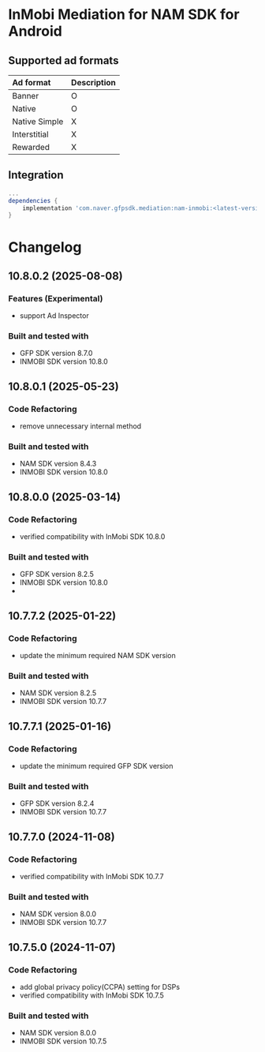 # InMobi Mediation for NAM SDK for Android

## Supported ad formats

| Ad format     | Description |
|:--------------|:------------|
| Banner        | O           |
| Native        | O           |
| Native Simple | X           |
| Interstitial  | X           |
| Rewarded      | X           |

## Integration

```gradle
...
dependencies {
    implementation 'com.naver.gfpsdk.mediation:nam-inmobi:<latest-version>'  
}
```

# Changelog
## 10.8.0.2 (2025-08-08)

### Features (Experimental)
* support Ad Inspector

### Built and tested with
- GFP SDK version 8.7.0
- INMOBI SDK version 10.8.0

## 10.8.0.1 (2025-05-23)
### Code Refactoring
* remove unnecessary internal method

### Built and tested with
- NAM SDK version 8.4.3
- INMOBI SDK version 10.8.0

## 10.8.0.0 (2025-03-14)
### Code Refactoring
* verified compatibility with InMobi SDK 10.8.0

### Built and tested with
- GFP SDK version 8.2.5
- INMOBI SDK version 10.8.0
- 
## 10.7.7.2 (2025-01-22)
### Code Refactoring
* update the minimum required NAM SDK version

### Built and tested with
- NAM SDK version 8.2.5
- INMOBI SDK version 10.7.7

## 10.7.7.1 (2025-01-16)
### Code Refactoring
* update the minimum required GFP SDK version

### Built and tested with
- GFP SDK version 8.2.4
- INMOBI SDK version 10.7.7

## 10.7.7.0 (2024-11-08)

### Code Refactoring

* verified compatibility with InMobi SDK 10.7.7

### Built and tested with
- NAM SDK version 8.0.0
- INMOBI SDK version 10.7.7

## 10.7.5.0 (2024-11-07)

### Code Refactoring

* add global privacy policy(CCPA) setting for DSPs 
* verified compatibility with InMobi SDK 10.7.5

### Built and tested with
- NAM SDK version 8.0.0
- INMOBI SDK version 10.7.5